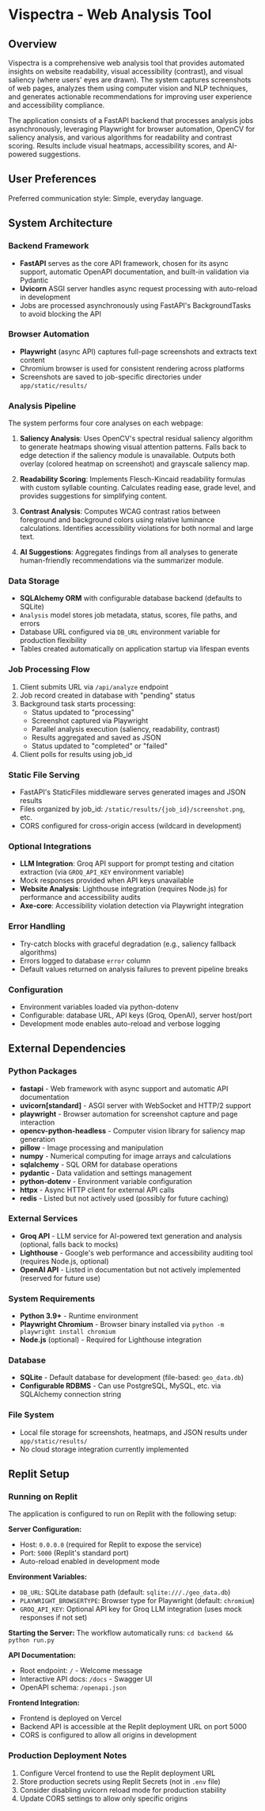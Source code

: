# Vispectra - Web Analysis Tool

## Overview

Vispectra is a comprehensive web analysis tool that provides automated insights on website readability, visual accessibility (contrast), and visual saliency (where users' eyes are drawn). The system captures screenshots of web pages, analyzes them using computer vision and NLP techniques, and generates actionable recommendations for improving user experience and accessibility compliance.

The application consists of a FastAPI backend that processes analysis jobs asynchronously, leveraging Playwright for browser automation, OpenCV for saliency analysis, and various algorithms for readability and contrast scoring. Results include visual heatmaps, accessibility scores, and AI-powered suggestions.

## User Preferences

Preferred communication style: Simple, everyday language.

## System Architecture

### Backend Framework
- **FastAPI** serves as the core API framework, chosen for its async support, automatic OpenAPI documentation, and built-in validation via Pydantic
- **Uvicorn** ASGI server handles async request processing with auto-reload in development
- Jobs are processed asynchronously using FastAPI's BackgroundTasks to avoid blocking the API

### Browser Automation
- **Playwright** (async API) captures full-page screenshots and extracts text content
- Chromium browser is used for consistent rendering across platforms
- Screenshots are saved to job-specific directories under `app/static/results/`

### Analysis Pipeline
The system performs four core analyses on each webpage:

1. **Saliency Analysis**: Uses OpenCV's spectral residual saliency algorithm to generate heatmaps showing visual attention patterns. Falls back to edge detection if the saliency module is unavailable. Outputs both overlay (colored heatmap on screenshot) and grayscale saliency map.

2. **Readability Scoring**: Implements Flesch-Kincaid readability formulas with custom syllable counting. Calculates reading ease, grade level, and provides suggestions for simplifying content.

3. **Contrast Analysis**: Computes WCAG contrast ratios between foreground and background colors using relative luminance calculations. Identifies accessibility violations for both normal and large text.

4. **AI Suggestions**: Aggregates findings from all analyses to generate human-friendly recommendations via the summarizer module.

### Data Storage
- **SQLAlchemy ORM** with configurable database backend (defaults to SQLite)
- `Analysis` model stores job metadata, status, scores, file paths, and errors
- Database URL configured via `DB_URL` environment variable for production flexibility
- Tables created automatically on application startup via lifespan events

### Job Processing Flow
1. Client submits URL via `/api/analyze` endpoint
2. Job record created in database with "pending" status
3. Background task starts processing:
   - Status updated to "processing"
   - Screenshot captured via Playwright
   - Parallel analysis execution (saliency, readability, contrast)
   - Results aggregated and saved as JSON
   - Status updated to "completed" or "failed"
4. Client polls for results using job_id

### Static File Serving
- FastAPI's StaticFiles middleware serves generated images and JSON results
- Files organized by job_id: `/static/results/{job_id}/screenshot.png`, etc.
- CORS configured for cross-origin access (wildcard in development)

### Optional Integrations
- **LLM Integration**: Groq API support for prompt testing and citation extraction (via `GROQ_API_KEY` environment variable)
- Mock responses provided when API keys unavailable
- **Website Analysis**: Lighthouse integration (requires Node.js) for performance and accessibility audits
- **Axe-core**: Accessibility violation detection via Playwright integration

### Error Handling
- Try-catch blocks with graceful degradation (e.g., saliency fallback algorithms)
- Errors logged to database `error` column
- Default values returned on analysis failures to prevent pipeline breaks

### Configuration
- Environment variables loaded via python-dotenv
- Configurable: database URL, API keys (Groq, OpenAI), server host/port
- Development mode enables auto-reload and verbose logging

## External Dependencies

### Python Packages
- **fastapi** - Web framework with async support and automatic API documentation
- **uvicorn[standard]** - ASGI server with WebSocket and HTTP/2 support
- **playwright** - Browser automation for screenshot capture and page interaction
- **opencv-python-headless** - Computer vision library for saliency map generation
- **pillow** - Image processing and manipulation
- **numpy** - Numerical computing for image arrays and calculations
- **sqlalchemy** - SQL ORM for database operations
- **pydantic** - Data validation and settings management
- **python-dotenv** - Environment variable configuration
- **httpx** - Async HTTP client for external API calls
- **redis** - Listed but not actively used (possibly for future caching)

### External Services
- **Groq API** - LLM service for AI-powered text generation and analysis (optional, falls back to mocks)
- **Lighthouse** - Google's web performance and accessibility auditing tool (requires Node.js, optional)
- **OpenAI API** - Listed in documentation but not actively implemented (reserved for future use)

### System Requirements
- **Python 3.9+** - Runtime environment
- **Playwright Chromium** - Browser binary installed via `python -m playwright install chromium`
- **Node.js** (optional) - Required for Lighthouse integration

### Database
- **SQLite** - Default database for development (file-based: `geo_data.db`)
- **Configurable RDBMS** - Can use PostgreSQL, MySQL, etc. via SQLAlchemy connection string

### File System
- Local file storage for screenshots, heatmaps, and JSON results under `app/static/results/`
- No cloud storage integration currently implemented

## Replit Setup

### Running on Replit
The application is configured to run on Replit with the following setup:

**Server Configuration:**
- Host: `0.0.0.0` (required for Replit to expose the service)
- Port: `5000` (Replit's standard port)
- Auto-reload enabled in development mode

**Environment Variables:**
- `DB_URL`: SQLite database path (default: `sqlite:///./geo_data.db`)
- `PLAYWRIGHT_BROWSERTYPE`: Browser type for Playwright (default: `chromium`)
- `GROQ_API_KEY`: Optional API key for Groq LLM integration (uses mock responses if not set)

**Starting the Server:**
The workflow automatically runs: `cd backend && python run.py`

**API Documentation:**
- Root endpoint: `/` - Welcome message
- Interactive API docs: `/docs` - Swagger UI
- OpenAPI schema: `/openapi.json`

**Frontend Integration:**
- Frontend is deployed on Vercel
- Backend API is accessible at the Replit deployment URL on port 5000
- CORS is configured to allow all origins in development

### Production Deployment Notes
1. Configure Vercel frontend to use the Replit deployment URL
2. Store production secrets using Replit Secrets (not in `.env` file)
3. Consider disabling uvicorn reload mode for production stability
4. Update CORS settings to allow only specific origins
